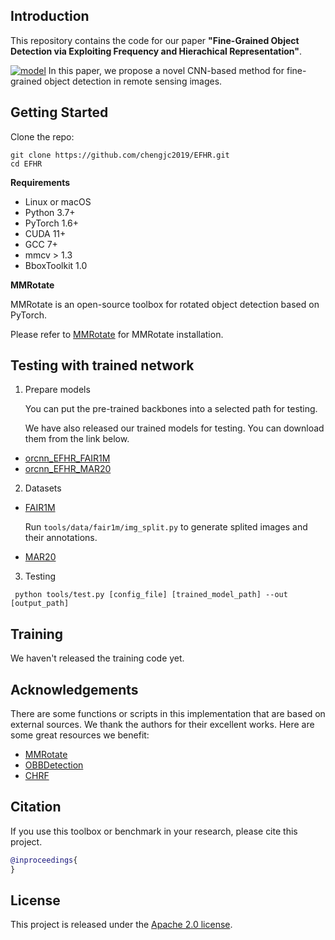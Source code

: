 
## Introduction
This repository contains the code for our paper **"Fine-Grained Object Detection via Exploiting Frequency and Hierachical Representation"**.

[![model](https://img.shields.io/endpoint.svg?url=https://paperswithcode.com/badge/rtmdet-an-empirical-study-of-designing-real/real-time-instance-segmentation-on-mscoco)](https://paperswithcode.com/sota/real-time-instance-segmentation-on-mscoco?p=rtmdet-an-empirical-study-of-designing-real)
In this paper, we propose a novel CNN-based method for fine-grained object detection in remote sensing images.

## Getting Started

Clone the repo:
```shell
git clone https://github.com/chengjc2019/EFHR.git
cd EFHR
```
<summary><b>Requirements</b></summary>

- Linux or macOS
- Python 3.7+
- PyTorch 1.6+
- CUDA 11+
- GCC 7+
- mmcv > 1.3
- BboxToolkit 1.0

<summary><b>MMRotate</b></summary>
  
  MMRotate is an open-source toolbox for rotated object detection based on PyTorch.
  
  Please refer to [MMRotate](https://github.com/open-mmlab/mmrotate) for MMRotate installation.

## Testing with trained network
1. Prepare models

    You can put the pre-trained backbones into a selected path for testing.

    We have also released our trained models for testing. You can download them from the link below.

-  [orcnn_EFHR_FAIR1M](https://drive.google.com/file/d/1iiNrLoqGTeCl6RfNkPkUp8cAx1od_Qzu/view?usp=share_link)
- [orcnn_EFHR_MAR20](https://drive.google.com/file/d/1FkR3hpA8RS4-aA9gg3RnKskDKPvcDB1s/view?usp=share_link)


2. Datasets

- [FAIR1M](https://www.gaofen-challenge.com/indexpage)

  Run ```tools/data/fair1m/img_split.py``` to generate splited images and their annotations.

- [MAR20](https://gcheng-nwpu.github.io/)

3. Testing

```shell
 python tools/test.py [config_file] [trained_model_path] --out [output_path]
```

## Training

We haven't released the training code yet.

## Acknowledgements

There are some functions or scripts in this implementation that are based on external sources. We thank the authors for their excellent works.
Here are some great resources we benefit:
- [MMRotate](https://github.com/open-mmlab/mmrotate)
- [OBBDetection](https://github.com/jbwang1997/OBBDetection)
- [CHRF](https://github.com/visiondom/CHRF)

## Citation

If you use this toolbox or benchmark in your research, please cite this project.

```bibtex
@inproceedings{
}
```

## License

This project is released under the [Apache 2.0 license](LICENSE).